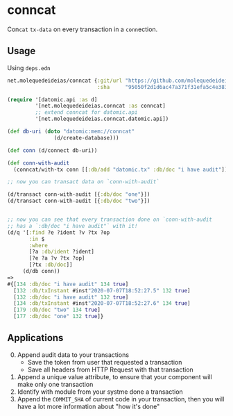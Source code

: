 # conncat

Con`cat` `tx-data` on every transaction in a `conn`ection.

## Usage

Using `deps.edn`
```clojure
net.molequedeideias/conncat {:git/url "https://github.com/molequedeideias/conncat.git"
                             :sha     "95050f2d1d6ac47a371f31efa5c4e3838c1b4385"}
```

```clojure
(require '[datomic.api :as d]
         '[net.molequedeideias.conncat :as conncat]
         ;; extend conncat for datomic.api
         '[net.molequedeideias.conncat.datomic.api])

(def db-uri (doto "datomic:mem://conncat"
               (d/create-database)))

(def conn (d/connect db-uri))

(def conn-with-audit
  (conncat/with-tx conn [[:db/add "datomic.tx" :db/doc "i have audit"]]))

;; now you can transact data on `conn-with-audit`

(d/transact conn-with-audit [{:db/doc "one"}])
(d/transact conn-with-audit [{:db/doc "two"}])


;; now you can see that every transaction done on `conn-with-audit
;; has a `:db/doc "i have audit"` with it!
(d/q '[:find ?e ?ident ?v ?tx ?op
       :in $
       :where
       [?a :db/ident ?ident]
       [?e ?a ?v ?tx ?op]
       [?tx :db/doc]]
     (d/db conn))
=>
#{[134 :db/doc "i have audit" 134 true]
  [132 :db/txInstant #inst"2020-07-07T18:52:27.5" 132 true]
  [132 :db/doc "i have audit" 132 true]
  [134 :db/txInstant #inst"2020-07-07T18:52:27.6" 134 true]
  [179 :db/doc "two" 134 true]
  [177 :db/doc "one" 132 true]}
```

## Applications

0. Append audit data to your transactions
   - Save the token from user that requested a transaction
   - Save all headers from HTTP Request with that transaction
1. Append a unique value attribute, to ensure that your component will make only one transaction
2. Identify with module from your systme done a transaction
3. Append the `COMMIT_SHA` of current code in your transaction, then you will have a lot more information about "how it's done" 
